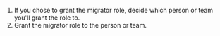 1. If you chose to grant the migrator role, decide which person or team you'll grant the role to.
1. Grant the migrator role to the person or team.
